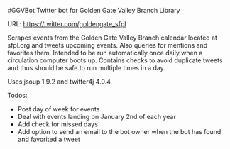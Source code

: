 #GGVBot
Twitter bot for Golden Gate Valley Branch Library

URL: https://twitter.com/goldengate_sfpl

Scrapes events from the Golden Gate Valley Branch calendar located at sfpl.org and tweets upcoming events. Also queries for mentions and favorites them. Intended to be run automatically once daily when a circulation computer boots up. Contains checks to avoid duplicate tweets and thus should be safe to run multiple times in a day.

Uses jsoup 1.9.2 and twitter4j 4.0.4

Todos:

- Post day of week for events
- Deal with events landing on January 2nd of each year
- Add check for missed days
- Add option to send an email to the bot owner when the bot has found and favorited a tweet
